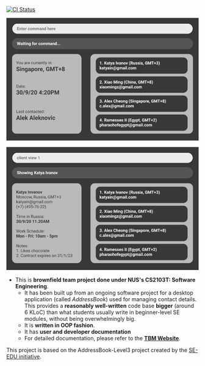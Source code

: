 [![CI Status](https://github.com/AY2021S1-CS2103T-F11-4/tp/workflows/Java%20CI/badge.svg)](https://github.com/AY2021S1-CS2103T-F11-4/tp/actions)

![Ui](docs/images/Ui.png)

![Ui2](docs/images/Ui2.png)

- This is **brownfield team project done under NUS's CS2103T: Software Engineering**.<br>
  - It has been built up from an ongoing software project for a desktop application (called _AddressBook_) used for managing contact details. This provides a **reasonably well-written** code base **bigger** (around 6 KLoC) than what students usually write in beginner-level SE modules, without being overwhelmingly big.
  - It is **written in OOP fashion**.
  - It has **user and developer documentation**
  - For detailed documentation, please refer to the **[TBM Website](https://ay2021s1-cs2103t-f11-4.github.io/tp/)**.

This project is based on the AddressBook-Level3 project created by the [SE-EDU initiative](https://se-education.org).

